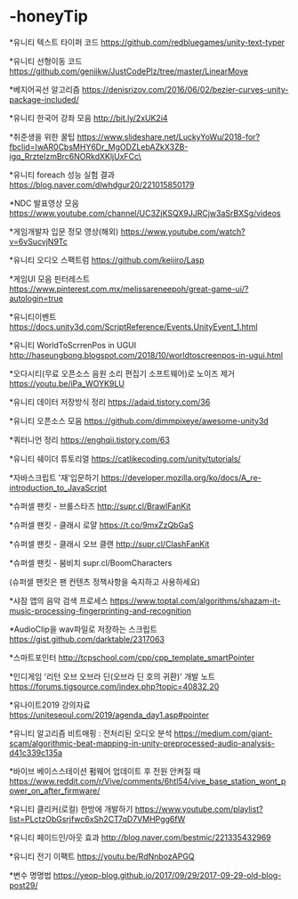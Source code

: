 # -honeyTip


*유니티 텍스트 타이퍼 코드
https://github.com/redbluegames/unity-text-typer

*유니티 선형이동 코드
https://github.com/geniikw/JustCodePlz/tree/master/LinearMove

*베지어곡선 알고리즘
https://denisrizov.com/2016/06/02/bezier-curves-unity-package-included/

*유니티 한국어 강좌 모음
http://bit.ly/2xUK2i4

*취준생을 위한 꿀팁
https://www.slideshare.net/LuckyYoWu/2018-for?fbclid=IwAR0CbsMHY6Dr_MgODZLebAZkX3ZB-igq_RrztelzmBrc6NORkdXKljUxFCc\

*유니티 foreach 성능 실험 결과
https://blog.naver.com/dlwhdgur20/221015850179

*NDC 발표영상 모음
https://www.youtube.com/channel/UC3ZjKSQX9JJRCjw3aSrBXSg/videos

*게임개발자 입문 정모 영상(해외)
https://www.youtube.com/watch?v=6vSucvjN9Tc

*유니티 오디오 스팩트럼
https://github.com/keijiro/Lasp

*게임UI 모음 핀터레스트
https://www.pinterest.com.mx/melissareneepoh/great-game-ui/?autologin=true

*유니티이벤트
https://docs.unity3d.com/ScriptReference/Events.UnityEvent_1.html

*유니티 WorldToScrrenPos in UGUI
http://haseungbong.blogspot.com/2018/10/worldtoscreenpos-in-ugui.html

*오다시티(무료 오픈소스 음원 소리 편집기 소프트웨어)로 노이즈 제거
https://youtu.be/iPa_WOYK9LU

*유니티 데이터 저장방식 정리
https://adaid.tistory.com/36

*유니티 오픈소스 모음
https://github.com/dimmpixeye/awesome-unity3d

*쿼터니언 정리
https://enghqii.tistory.com/63

*유니티 쉐이더 튜토리얼
https://catlikecoding.com/unity/tutorials/

*자바스크립트 '재'입문하기
https://developer.mozilla.org/ko/docs/A_re-introduction_to_JavaScript

*슈퍼셀 팬킷 - 브롤스타즈
http://supr.cl/BrawlFanKit

*슈퍼셀 팬킷 - 클래시 로얄
https://t.co/9mxZzQbGaS

*슈퍼셀 팬킷 - 클래시 오브 클랜
http://supr.cl/ClashFanKit

*슈퍼셀 팬킷 - 붐비치
supr.cl/BoomCharacters

(슈퍼셀 팬킷은 팬 컨텐츠 정책사항을 숙지하고 사용하세요)

*샤잠 앱의 음악 검색 프로세스
https://www.toptal.com/algorithms/shazam-it-music-processing-fingerprinting-and-recognition

*AudioClip을 wav파일로 저장하는 스크립트
https://gist.github.com/darktable/2317063

*스마트포인터
http://tcpschool.com/cpp/cpp_template_smartPointer

*인디게임 '리턴 오브 오브라 딘(오브라 딘 호의 귀환)' 개발 노트
https://forums.tigsource.com/index.php?topic=40832.20

*유나이트2019 강의자료
https://uniteseoul.com/2019/agenda_day1.asp#pointer

*유니티 알고리즘 비트매핑 : 전처리된 오디오 분석
https://medium.com/giant-scam/algorithmic-beat-mapping-in-unity-preprocessed-audio-analysis-d41c339c135a

*바이브 베이스스테이션 펌웨어 업데이트 후 전원 안켜질 때
https://www.reddit.com/r/Vive/comments/6htl54/vive_base_station_wont_power_on_after_firmware/

*유니티 클리커(로컬) 한방에 개발하기
https://www.youtube.com/playlist?list=PLctzObGsrjfwc6xSh2CT7qD7VMHPgg6fW

*유니티 페이드인/아웃 효과
http://blog.naver.com/bestmic/221335432969

*유니티 전기 이팩트
https://youtu.be/RdNnbozAPGQ

*변수 명명법
https://yeop-blog.github.io/2017/09/29/2017-09-29-old-blog-post29/
